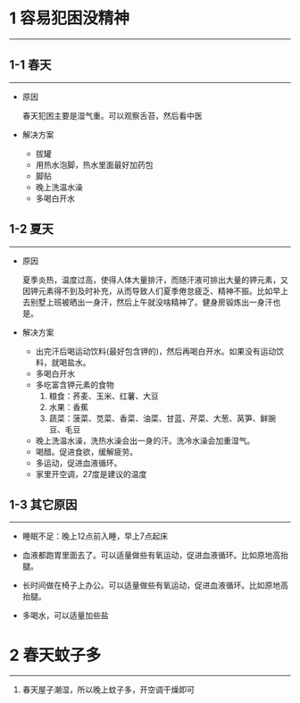 # 1 容易犯困没精神

***



## 1-1 春天

***

+ 原因

  春天犯困主要是湿气重。可以观察舌苔，然后看中医

+ 解决方案

  + 拔罐
  + 用热水泡脚，热水里面最好加药包
  + 脚贴
  + 晚上洗温水澡
  + 多喝白开水
  
  
  
## 1-2 夏天

***

+ 原因

  夏季炎热，温度过高，使得人体大量排汗，而随汗液可排出大量的钾元素，又因钾元素得不到及时补充，从而导致人们夏季倦怠疲乏、精神不振。比如早上去别墅上班被晒出一身汗，然后上午就没啥精神了。健身房锻炼出一身汗也是。

+ 解决方案

  + 出完汗后喝运动饮料(最好包含钾的)，然后再喝白开水。如果没有运动饮料，就喝盐水。
  + 多喝白开水
  + 多吃富含钾元素的食物
    1. 粮食：荞麦、玉米、红薯、大豆
    2. 水果：香蕉
    3. 蔬菜：菠菜、苋菜、香菜、油菜、甘蓝、芹菜、大葱、莴笋、鲜豌豆、毛豆
  + 晚上洗温水澡，洗热水澡会出一身的汗。洗冷水澡会加重湿气。
  + 喝醋。促进食欲，缓解疲劳。
  + 多运动，促进血液循环。
  + 家里开空调，27度是建议的温度



## 1-3 其它原因

***

+ 睡眠不足：晚上12点前入睡，早上7点起床

+ 血液都跑胃里面去了。可以适量做些有氧运动，促进血液循环。比如原地高抬腿。

+ 长时间做在椅子上办公。可以适量做些有氧运动，促进血液循环。比如原地高抬腿。

+ 多喝水，可以适量加些盐

  
  
  
# 2 春天蚊子多

***

1. 春天屋子潮湿，所以晚上蚊子多，开空调干燥即可

  

